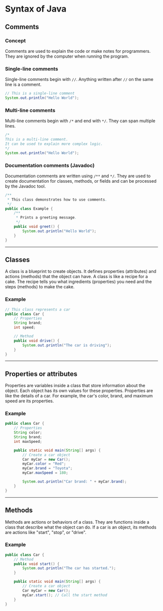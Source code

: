 # Syntax of Java

## Comments

### Concept
Comments are used to explain the code or make notes for programmers. They are ignored by the computer when running the program.

### Single-line comments
Single-line comments begin with `//`. Anything written after `//` on the same line is a comment.

```java
// This is a single-line comment
System.out.println("Hello World");
```

### Multi-line comments
Multi-line comments begin with `/*` and end with `*/`. They can span multiple lines.

```java
/*
This is a multi-line comment.
It can be used to explain more complex logic.
*/
System.out.println("Hello World");
```

### Documentation comments (Javadoc)
Documentation comments are written using `/**` and `*/`. They are used to create documentation for classes, methods, or fields and can be processed by the Javadoc tool.

```java
/**
 * This class demonstrates how to use comments.
 */
public class Example {
    /**
     * Prints a greeting message.
     */
    public void greet() {
        System.out.println("Hello World");
    }
}
```

---

## Classes

A class is a blueprint to create objects. It defines properties (attributes) and actions (methods) that the object can have. A class is 
like a recipe for a cake. The recipe tells you what ingredients (properties) you need and the steps (methods) to make the cake.

### Example
```java
// This class represents a car
public class Car {
    // Properties
    String brand;
    int speed;

    // Method
    public void drive() {
        System.out.println("The car is driving");
    }
}
```

---

## Properties or attributes

Properties are variables inside a class that store information about the object. Each object has its own values for these properties. 
Properties are like the details of a car. For example, the car's color, brand, and maximum speed are its properties.

### Example
```java
public class Car {
    // Properties
    String color;
    String brand;
    int maxSpeed;

    public static void main(String[] args) {
        // Create a car object
        Car myCar = new Car();
        myCar.color = "Red";
        myCar.brand = "Toyota";
        myCar.maxSpeed = 180;

        System.out.println("Car brand: " + myCar.brand);
    }
}
```

---

## Methods

Methods are actions or behaviors of a class. They are functions inside a class that describe what the object can do. If a car is an object, 
its methods are actions like "start", "stop", or "drive".

### Example
```java
public class Car {
    // Method
    public void start() {
        System.out.println("The car has started.");
    }

    public static void main(String[] args) {
        // Create a car object
        Car myCar = new Car();
        myCar.start(); // Call the start method
    }
}
```
